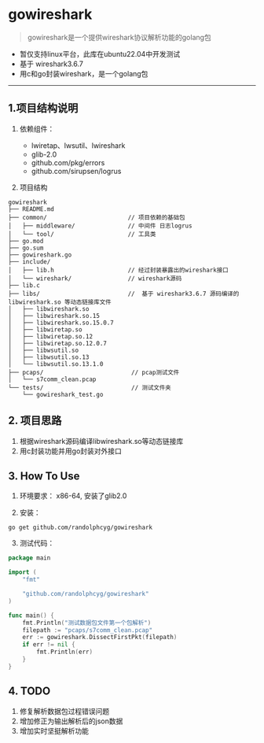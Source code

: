 # gowireshark

> gowireshark是一个提供wireshark协议解析功能的golang包

- 暂仅支持linux平台，此库在ubuntu22.04中开发测试
- 基于 wireshark3.6.7
- 用c和go封装wireshark，是一个golang包
---
## 1.项目结构说明

1. 依赖组件：
   - lwiretap、lwsutil、lwireshark
   - glib-2.0
   - github.com/pkg/errors
   - github.com/sirupsen/logrus

2. 项目结构

```shell
gowireshark
├── README.md
├── common/                       // 项目依赖的基础包
│   ├── middleware/               // 中间件 日志logrus
│   └── tool/                     // 工具类
├── go.mod
├── go.sum
├── gowireshark.go
├── include/
│   ├── lib.h                     // 经过封装暴露出的wireshark接口
│   └── wireshark/                // wireshark源码
├── lib.c
├── libs/                         //  基于 wireshark3.6.7 源码编译的 libwireshark.so 等动态链接库文件
│   ├── libwireshark.so
│   ├── libwireshark.so.15
│   ├── libwireshark.so.15.0.7
│   ├── libwiretap.so
│   ├── libwiretap.so.12
│   ├── libwiretap.so.12.0.7
│   ├── libwsutil.so
│   ├── libwsutil.so.13
│   └── libwsutil.so.13.1.0
├── pcaps/                         // pcap测试文件
│   └── s7comm_clean.pcap
└── tests/                         // 测试文件夹
    └── gowireshark_test.go
```

## 2. 项目思路

1. 根据wireshark源码编译libwireshark.so等动态链接库
2. 用c封装功能并用go封装对外接口

## 3. How To Use

1. 环境要求：  x86-64, 安装了glib2.0

2. 安装：

```shell
go get github.com/randolphcyg/gowireshark
```

3. 测试代码：

```go
package main

import (
	"fmt"

	"github.com/randolphcyg/gowireshark"
)

func main() {
	fmt.Println("测试数据包文件第一个包解析")
	filepath := "pcaps/s7comm_clean.pcap"
	err := gowireshark.DissectFirstPkt(filepath)
	if err != nil {
		fmt.Println(err)
	}
}
```

## 4. TODO

1. 修复解析数据包过程错误问题
2. 增加修正为输出解析后的json数据
3. 增加实时坚挺解析功能




